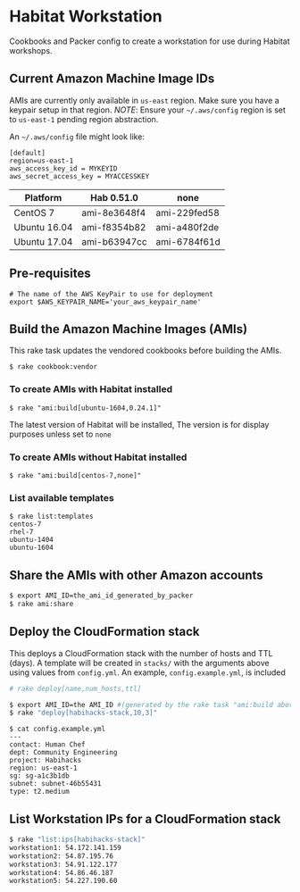# Habitat Workstation

Cookbooks and Packer config to create a workstation for use during Habitat workshops.

## Current Amazon Machine Image IDs

AMIs are currently only available in `us-east` region. Make sure you have a keypair setup in that region.
*NOTE*: Ensure your `~/.aws/config` region is set to `us-east-1` pending region abstraction.

An `~/.aws/config` file might look like:

```
[default]
region=us-east-1
aws_access_key_id = MYKEYID
aws_secret_access_key = MYACCESSKEY
```

Platform     | Hab 0.51.0   | none
----         | ------       | ----
CentOS 7     | ami-8e3648f4 | ami-229fed58
Ubuntu 16.04 | ami-f8354b82 | ami-a480f2de
Ubuntu 17.04 | ami-b63947cc | ami-6784f61d

## Pre-requisites

```
# The name of the AWS KeyPair to use for deployment
export $AWS_KEYPAIR_NAME='your_aws_keypair_name'
```

## Build the Amazon Machine Images (AMIs)

This rake task updates the vendored cookbooks before building the AMIs.

`$ rake cookbook:vendor`

### To create AMIs with Habitat installed

`$ rake "ami:build[ubuntu-1604,0.24.1]"`

The latest version of Habitat will be installed,
The version is for display purposes unless set to `none`

### To create AMIs without Habitat installed

`$ rake "ami:build[centos-7,none]"`

### List available templates

```
$ rake list:templates
centos-7
rhel-7
ubuntu-1404
ubuntu-1604
```

## Share the AMIs with other Amazon accounts

```bash
$ export AMI_ID=the_ami_id_generated_by_packer
$ rake ami:share
```

## Deploy the CloudFormation stack

This deploys a CloudFormation stack with the number of hosts and TTL (days).
A template will be created in `stacks/` with the arguments above using values from
`config.yml`.  An example, `config.example.yml`, is included

```bash
# rake deploy[name,num_hosts,ttl]

$ export AMI_ID=the AMI_ID #(generated by the rake task "ami:build above)
$ rake "deploy[habihacks-stack,10,3]"
```

```
$ cat config.example.yml
---
contact: Human Chef
dept: Community Engineering
project: Habihacks
region: us-east-1
sg: sg-a1c3b1db
subnet: subnet-46b55431
type: t2.medium
```

## List Workstation IPs for a CloudFormation stack

```bash
$ rake "list:ips[habihacks-stack]"
workstation1: 54.172.141.159
workstation2: 54.87.195.76
workstation3: 54.91.122.177
workstation4: 54.86.46.187
workstation5: 54.227.190.60
```
